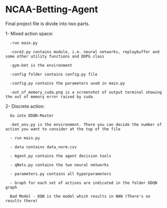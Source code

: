 # NCAA-Betting-Agent

Final project file is divide into two parts. 

1- Mixed action space:

      -run main.py
      
      -core2.py contains module, i.e. neural networks, replaybuffer and some other utility functions and DDPG class
      
      -gym-bet is the environment
      
      -config folder contains config.py file
      
      -config.py contains the parameters used in main.py
      
      -out_of_memory_cuda.png is a screenshot of output terminal showing the out of memory error raised by cuda

2- Discrete action:

      Go into DDQN-Master
      
      -bet_env.py is the environment. There you can decide the number of action you want to consider at the top of the file
      
      - run main.py 
      
      - data contains data_norm.csv
      
      - Agent.py contains the agent decision tools
      
      - qNets.py contains the two neural networks
      
      - parameters.py contains all hyperparameters
      
      - Graph for each set of actions are indicated in the folder DDQN graph 
     
      Bad Model - DQN is the model which results in NAN (There's no results there)
      
     

